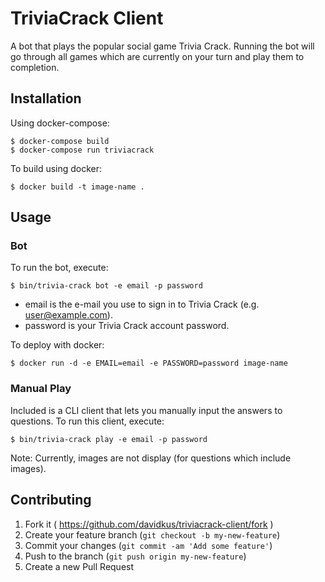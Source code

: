 # TriviaCrack Client

A bot that plays the popular social game Trivia Crack. Running the bot will go
through all games which are currently on your turn and play them to completion.

## Installation

Using docker-compose:

```
$ docker-compose build
$ docker-compose run triviacrack
```

To build using docker:

```
$ docker build -t image-name .
```

## Usage

### Bot

To run the bot, execute:

```
$ bin/trivia-crack bot -e email -p password
```

- email is the e-mail you use to sign in to Trivia Crack (e.g. user@example.com).
- password is your Trivia Crack account password.

To deploy with docker:

```
$ docker run -d -e EMAIL=email -e PASSWORD=password image-name
```

### Manual Play

Included is a CLI client that lets you manually input the answers to questions.
To run this client, execute:

```
$ bin/trivia-crack play -e email -p password
```

Note: Currently, images are not display (for questions which include images).


## Contributing

1. Fork it ( https://github.com/davidkus/triviacrack-client/fork )
2. Create your feature branch (`git checkout -b my-new-feature`)
3. Commit your changes (`git commit -am 'Add some feature'`)
4. Push to the branch (`git push origin my-new-feature`)
5. Create a new Pull Request
